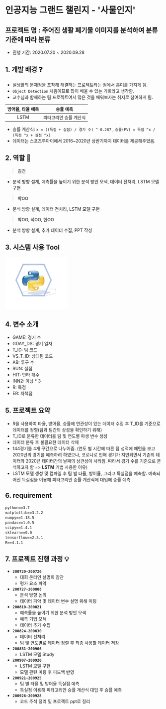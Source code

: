 # 인공지능 그랜드 챌린지 - '사물인지'

## 프로젝트 명 : 주어진 생활 폐기물 이미지를 분석하여 분류기준에 따라 분류
- 진행 기간: 2020.07.20 ~ 2020.09.28

## 1. 개발 배경 :question:
- 실생활의 문제점을 포착해 해결하는 프로젝트라는 점에서 흥미를 가지게 됨.
- `Object Detection` 처음이므로 많이 배울 수 있는 기회라고 생각함.
- 교수님과 함께하는 팀 프로젝트여서 많은 것을 배워보자는 취지로 참여하게 됨.

| **방어율, 타율 예측** | **승률 예측** |
| :-----------: | :-----------: |
| LSTM | 피타고리안 승률 계산식 |

- 승률 계산식: `x = ((득점 + 실점) / 경기 수) ^ 0.287` , `승률(PV) = 득점 ^x / (득점 ^x + 실점 ^x)`
- 데이터는 스포츠투아이에서 2016~2020년 상반기까지 데이터를 제공해주었음.

## 2. 역할 :two_men_holding_hands:
> **김건**
- 분석 방향 설계, 예측률을 높이기 위한 분석 방안 모색, 데이터 전처리, LSTM 모델 구현

> **박OO**
- 분석 방향 설계, 데이터 전처리, LSTM 모델 구현

> **박OO, 석OO, 한OO**
- 분석 방향 설계, 추가 데이터 수집, PPT 작성

## 3. 시스템 사용 Tool
<div>
  <img width="200" src="https://github.com/GeonKimdcu/SideProject/blob/main/Arc-Fault/_img/ppy.PNG">
</div>

## 4. 변수 소개
- GAME: 경기 수
- GDAY_DS: 경기 일자
- T_ID: 팀 코드
- VS_T_ID: 상대팀 코드
- AB: 투구 수
- RUN: 실점
- HIT: 안타 개수
- INN2: 이닝 * 3
- R: 득점
- ER: 자책점

## 5. 프로젝트 요약
- R을 사용하여 타율, 방어율, 승률에 연관성이 있는 데이터 수집 후 T_ID를 기준으로 데이터를 정렬(팀과 팀간의 상성을 확인하기 위해)
- T_ID로 분류한 데이터를 팀 및 연도별 파생 변수 생성
- 데이터 분류 후 불필요한 데이터 삭제
- 144경기를 4개 구간으로 나누어줌. (연도 별 시간에 따른 팀 성적에 패턴을 보고 2020년의 경기를 예측하려 하였으나, 코로나로 인해 경기가 지연되면서 기존의 데이터와 2020년 데이터간의 날짜의 상관성이 사라짐. 따라서 경기 수를 기준으로 분석하고자 함 => **LSTM** 기법 사용한 이유)
- LSTM 모델 생성 및 컴파일 후 팀 별 타율, 방어율, 그리고 득실점을 예측함. 예측되어진 득실점을 이용해 피타고리안 승률 계산식에 대입해 승률 예측


## 6. requirement
```
python==3.7
matplotlib==3.2.2
numpy==1.18.5
pandas==1.0.5
scipy==1.4.1
sklearn==0.0
tensorflow==2.3.1
R==4.1.1
```

## 7. 프로젝트 진행 과정 :bulb:

- **`200720-200726`**
  - 대회 온라인 설명회 참관
  - 평가 요소 파악
- **`200727-200808`**
  - 분석 방향 논의
  - 데이터 파악 및 데이터 변수 설명 위해 미팅
- **`200810-200821`**
  - 예측률을 높이기 위한 분석 방안 모색
  - 예측 기법 모색
  - 데이터 추가 수집
- **`200824-200830`**
  - 데이터 전처리
  - 팀 및 연도별로 데이터 정렬 후 최종 사용할 데이터 저장
- **`200831-200906`**
  - LSTM 모델 Study
- **`200907-200920`**
  - LSTM 모델 구현
  - 모델 관련 미팅 후 피드백 반영
- **`200921-200925`**
  - 팀 별 타율 및 방어율 득실점 예측
  - 득실점 이용해 피타고리안 승률 계산식 대입 후 승률 예측
- **`200926-200928`**
  - 코드 주석 정리 및 프로젝트 ppt로 정리
